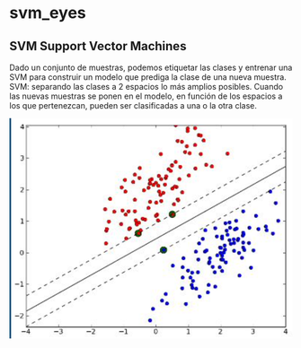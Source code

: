 # svm_eyes

## SVM Support Vector Machines
Dado un conjunto de muestras, podemos etiquetar las clases y entrenar una SVM para construir un modelo que prediga la clase de una nueva muestra.
SVM: separando las clases a 2 espacios lo más amplios posibles.
Cuando las nuevas muestras se ponen en el modelo, en función de los espacios a los que pertenezcan, pueden ser clasificadas a una o la otra clase.
 
![svm-grafico](https://github.com/lalipognante/svm_eyes/blob/main/img/svm.png)
